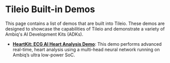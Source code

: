 # Tileio Built-in Demos

This page contains a list of demos that are built into Tileio. These demos are designed to showcase the capabilities of Tileio and demonstrate a variety of Ambiq's AI Development Kits (ADKs).

* [**HeartKit: ECG AI Heart Analysis Demo**](./heartkit.md): This demo performs advanced real-time, heart analysis using a multi-head neural network running on Ambiq’s ultra low-power SoC.
